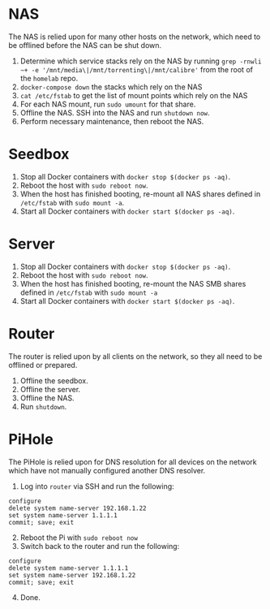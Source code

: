 # NAS
The NAS is relied upon for many other hosts on the network, which need to be offlined before the NAS can be shut down.
1. Determine which service stacks rely on the NAS by running `grep -rnwli ~+ -e '/mnt/media\|/mnt/torrenting\|/mnt/calibre'` from the root of the `homelab` repo.
2. `docker-compose down` the stacks which rely on the NAS
3. `cat /etc/fstab` to get the list of mount points which rely on the NAS
4. For each NAS mount, run `sudo umount` for that share.
5. Offline the NAS. SSH into the NAS and run `shutdown now`.
6. Perform necessary maintenance, then reboot the NAS.

# Seedbox
1. Stop all Docker containers with `docker stop $(docker ps -aq)`.
2. Reboot the host with `sudo reboot now`.
3. When the host has finished booting, re-mount all NAS shares defined in `/etc/fstab` with `sudo mount -a`.
4. Start all Docker containers with `docker start $(docker ps -aq)`.

# Server
1. Stop all Docker containers with `docker stop $(docker ps -aq)`.
2. Reboot the host with `sudo reboot now`.
3. When the host has finished booting, re-mount the NAS SMB shares defined in `/etc/fstab` with `sudo mount -a`
4. Start all Docker containers with `docker start $(docker ps -aq)`.

# Router
The router is relied upon by all clients on the network, so they all need to be offlined or prepared.
1. Offline the seedbox.
2. Offline the server.
3. Offline the NAS.
4. Run `shutdown`.

# PiHole
The PiHole is relied upon for DNS resolution for all devices on the network which have not manually configured another DNS resolver.
1. Log into `router` via SSH and run the following:
```
configure
delete system name-server 192.168.1.22
set system name-server 1.1.1.1
commit; save; exit
```
2. Reboot the Pi with `sudo reboot now`
3. Switch back to the router and run the following:
```
configure 
delete system name-server 1.1.1.1
set system name-server 192.168.1.22
commit; save; exit
```
4. Done.
